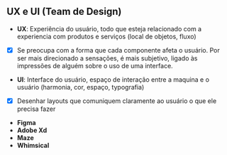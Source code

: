 ## UX e UI (Team de Design)
- **UX**: Experiência do usuário, todo que esteja relacionado com a experiencia com produtos e serviços (local de objetos, fluxo)
- [x] Se preocupa com a forma que cada componente afeta o usuário. Por ser mais direcionado a sensações, é mais subjetivo, ligado às impressões de alguém sobre o uso de uma interface.

- **UI**: Interface do usuário, espaço de interação entre a maquina e o usuário (harmonia, cor, espaço, typografia)
 - [x] Desenhar layouts que comuniquem claramente ao usuário o que ele precisa fazer

 - **Figma** 
 - **Adobe Xd**
 - **Maze** 
 - **Whimsical**
